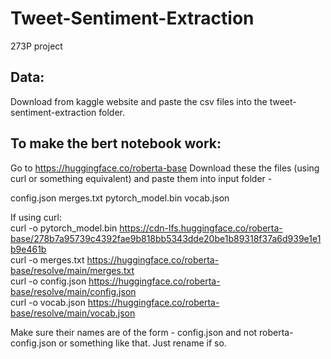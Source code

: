 # Tweet-Sentiment-Extraction
273P project

## Data:
Download from kaggle website and paste the csv files into the tweet-sentiment-extraction folder.

## To make the bert notebook work:
Go to https://huggingface.co/roberta-base
Download these the files (using curl or something equivalent) and paste them into input folder - 
  
config.json
merges.txt
pytorch_model.bin
vocab.json
  
If using curl:  
curl -o pytorch_model.bin https://cdn-lfs.huggingface.co/roberta-base/278b7a95739c4392fae9b818bb5343dde20be1b89318f37a6d939e1e1b9e461b   
curl -o merges.txt https://huggingface.co/roberta-base/resolve/main/merges.txt  
curl -o config.json https://huggingface.co/roberta-base/resolve/main/config.json  
curl -o vocab.json https://huggingface.co/roberta-base/resolve/main/vocab.json  
  
Make sure their names are of the form - config.json and not roberta-config.json or something like that. Just rename if so.

